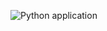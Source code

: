 ![Python application](https://github.com/jtbaker/cookiecutter_fullstack/workflows/Python%20application/badge.svg)
